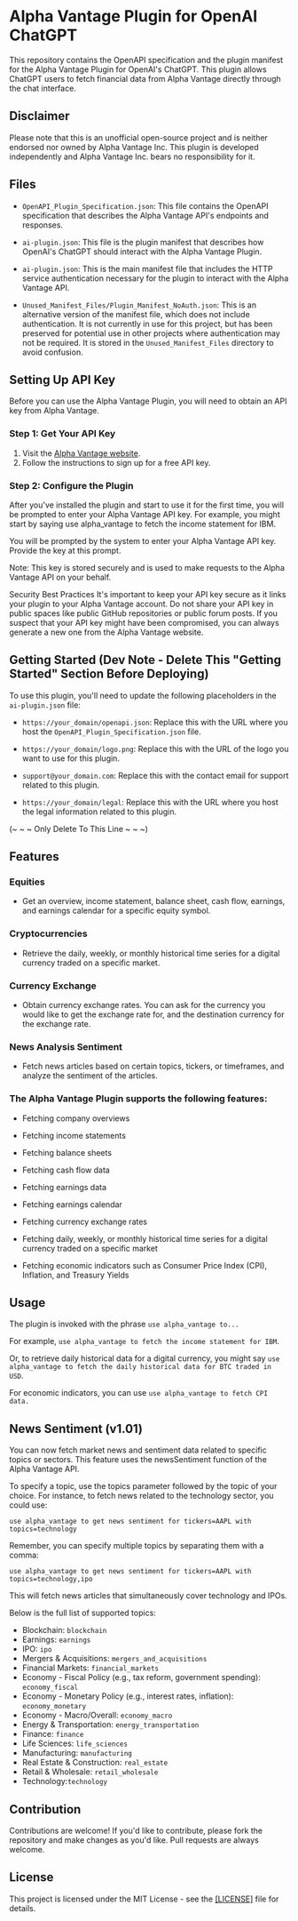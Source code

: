 # Alpha Vantage Plugin for OpenAI ChatGPT

This repository contains the OpenAPI specification and the plugin manifest for the Alpha Vantage Plugin for OpenAI's ChatGPT. This plugin allows ChatGPT users to fetch financial data from Alpha Vantage directly through the chat interface. 

## Disclaimer
Please note that this is an unofficial open-source project and is neither endorsed nor owned by Alpha Vantage Inc. This plugin is developed independently and Alpha Vantage Inc. bears no responsibility for it.

## Files

- `OpenAPI_Plugin_Specification.json`: This file contains the OpenAPI specification that describes the Alpha Vantage API's endpoints and responses.
  
- `ai-plugin.json`: This file is the plugin manifest that describes how OpenAI's ChatGPT should interact with the Alpha Vantage Plugin.

- `ai-plugin.json`: This is the main manifest file that includes the HTTP service authentication necessary for the plugin to interact with the Alpha Vantage API.
  
- `Unused_Manifest_Files/Plugin_Manifest_NoAuth.json`: This is an alternative version of the manifest file, which does not include authentication. It is not currently in use for this project, but has been preserved for potential use in other projects where authentication may not be required. It is stored in the `Unused_Manifest_Files` directory to avoid confusion.

## Setting Up API Key

Before you can use the Alpha Vantage Plugin, you will need to obtain an API key from Alpha Vantage.

### Step 1: Get Your API Key

1. Visit the [Alpha Vantage website](https://www.alphavantage.co/support/#api-key).
2. Follow the instructions to sign up for a free API key.

### Step 2: Configure the Plugin
After you've installed the plugin and start to use it for the first time, you will be prompted to enter your Alpha Vantage API key. For example, you might start by saying use alpha_vantage to fetch the income statement for IBM.

You will be prompted by the system to enter your Alpha Vantage API key. Provide the key at this prompt.

Note: This key is stored securely and is used to make requests to the Alpha Vantage API on your behalf.

Security Best Practices
It's important to keep your API key secure as it links your plugin to your Alpha Vantage account. Do not share your API key in public spaces like public GitHub repositories or public forum posts. If you suspect that your API key might have been compromised, you can always generate a new one from the Alpha Vantage website.

## Getting Started (Dev Note - Delete This "Getting Started" Section Before Deploying)

To use this plugin, you'll need to update the following placeholders in the `ai-plugin.json` file:

- `https://your_domain/openapi.json`: Replace this with the URL where you host the `OpenAPI_Plugin_Specification.json` file.

- `https://your_domain/logo.png`: Replace this with the URL of the logo you want to use for this plugin.

- `support@your_domain.com`: Replace this with the contact email for support related to this plugin.

- `https://your_domain/legal`: Replace this with the URL where you host the legal information related to this plugin.

(~ ~ ~ Only Delete To This Line ~ ~ ~)

## Features

### Equities
- Get an overview, income statement, balance sheet, cash flow, earnings, and earnings calendar for a specific equity symbol.

### Cryptocurrencies
- Retrieve the daily, weekly, or monthly historical time series for a digital currency traded on a specific market.

### Currency Exchange
- Obtain currency exchange rates. You can ask for the currency you would like to get the exchange rate for, and the destination currency for the exchange rate.

### News Analysis Sentiment
- Fetch news articles based on certain topics, tickers, or timeframes, and analyze the sentiment of the articles.

### The Alpha Vantage Plugin supports the following features:

- Fetching company overviews
  
- Fetching income statements
  
- Fetching balance sheets
  
- Fetching cash flow data
  
- Fetching earnings data
  
- Fetching earnings calendar
  
- Fetching currency exchange rates
  
- Fetching daily, weekly, or monthly historical time series for a digital currency traded on a specific market
  
- Fetching economic indicators such as Consumer Price Index (CPI), Inflation, and Treasury Yields

## Usage

The plugin is invoked with the phrase `use alpha_vantage to...`

For example, `use alpha_vantage to fetch the income statement for IBM`. 

Or, to retrieve daily historical data for a digital currency, you might say `use alpha_vantage to fetch the daily historical data for BTC traded in USD`.

For economic indicators, you can use `use alpha_vantage to fetch CPI data.`

## News Sentiment (v1.01)
You can now fetch market news and sentiment data related to specific topics or sectors. This feature uses the newsSentiment function of the Alpha Vantage API.

To specify a topic, use the topics parameter followed by the topic of your choice. For instance, to fetch news related to the technology sector, you could use:

`use alpha_vantage to get news sentiment for tickers=AAPL with topics=technology`

Remember, you can specify multiple topics by separating them with a comma:

`use alpha_vantage to get news sentiment for tickers=AAPL with topics=technology,ipo`

This will fetch news articles that simultaneously cover technology and IPOs.

Below is the full list of supported topics:

- Blockchain: `blockchain`
- Earnings: `earnings`
- IPO: `ipo`
- Mergers & Acquisitions: `mergers_and_acquisitions`
- Financial Markets: `financial_markets`
- Economy - Fiscal Policy (e.g., tax reform, government spending): `economy_fiscal`
- Economy - Monetary Policy (e.g., interest rates, inflation): `economy_monetary`
- Economy - Macro/Overall: `economy_macro`
- Energy & Transportation: `energy_transportation`
- Finance: `finance`
- Life Sciences: `life_sciences`
- Manufacturing: `manufacturing`
- Real Estate & Construction: `real_estate`
- Retail & Wholesale: `retail_wholesale`
- Technology:`technology`

## Contribution

Contributions are welcome! If you'd like to contribute, please fork the repository and make changes as you'd like. Pull requests are always welcome.

## License

This project is licensed under the MIT License - see the [[LICENSE]](https://github.com/Slyx737/Alpha-Vantage-ChatGPT-Plugin/blob/main/LICENSE.md) file for details.
